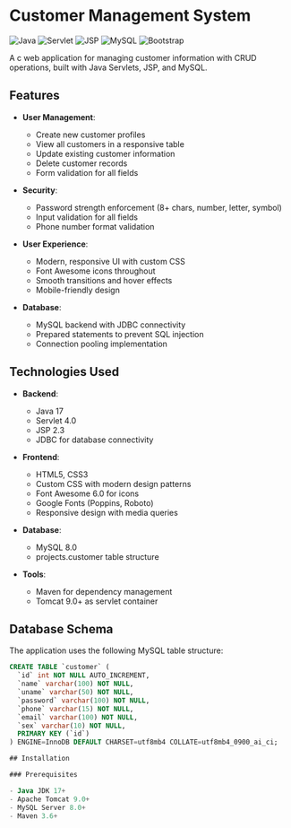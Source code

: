# Customer Management System

![Java](https://img.shields.io/badge/Java-17-blue)
![Servlet](https://img.shields.io/badge/Servlet-4.0-orange)
![JSP](https://img.shields.io/badge/JSP-2.3-yellow)
![MySQL](https://img.shields.io/badge/MySQL-8.0-blue)
![Bootstrap](https://img.shields.io/badge/Styles-Custom-green)

A c web application for managing customer information with CRUD operations, built with Java Servlets, JSP, and MySQL.

## Features

- **User Management**:
  - Create new customer profiles
  - View all customers in a responsive table
  - Update existing customer information
  - Delete customer records
  - Form validation for all fields

- **Security**:
  - Password strength enforcement (8+ chars, number, letter, symbol)
  - Input validation for all fields
  - Phone number format validation

- **User Experience**:
  - Modern, responsive UI with custom CSS
  - Font Awesome icons throughout
  - Smooth transitions and hover effects
  - Mobile-friendly design

- **Database**:
  - MySQL backend with JDBC connectivity
  - Prepared statements to prevent SQL injection
  - Connection pooling implementation

## Technologies Used

- **Backend**:
  - Java 17
  - Servlet 4.0
  - JSP 2.3
  - JDBC for database connectivity

- **Frontend**:
  - HTML5, CSS3
  - Custom CSS with modern design patterns
  - Font Awesome 6.0 for icons
  - Google Fonts (Poppins, Roboto)
  - Responsive design with media queries

- **Database**:
  - MySQL 8.0
  - projects.customer table structure

- **Tools**:
  - Maven for dependency management
  - Tomcat 9.0+ as servlet container

## Database Schema

The application uses the following MySQL table structure:

```sql
CREATE TABLE `customer` (
  `id` int NOT NULL AUTO_INCREMENT,
  `name` varchar(100) NOT NULL,
  `uname` varchar(50) NOT NULL,
  `password` varchar(100) NOT NULL,
  `phone` varchar(15) NOT NULL,
  `email` varchar(100) NOT NULL,
  `sex` varchar(10) NOT NULL,
  PRIMARY KEY (`id`)
) ENGINE=InnoDB DEFAULT CHARSET=utf8mb4 COLLATE=utf8mb4_0900_ai_ci;

## Installation

### Prerequisites

- Java JDK 17+
- Apache Tomcat 9.0+
- MySQL Server 8.0+
- Maven 3.6+

